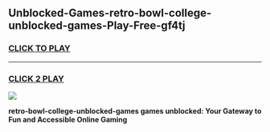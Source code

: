 
## Unblocked-Games-retro-bowl-college-unblocked-games-Play-Free-gf4tj
<h3>
<a href="https://premium76.site?title=retro-bowl-college-unblocked-games&ref=18A1">CLICK TO PLAY</a></h3>
<hr>

<h3>
<a href="https://premium76.site?title=retro-bowl-college-unblocked-games&ref=18A1">CLICK 2 PLAY</a>
  
</h3>

<a href="https://premium76.site?title=retro-bowl-college-unblocked-games&ref=18A1"><img src="https://clearcache.store/games.png"></a>


**retro-bowl-college-unblocked-games games unblocked: Your Gateway to Fun and Accessible Online Gaming**
